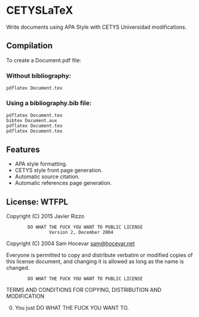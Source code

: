 # CETYSLaTeX

Write documents using APA Style with CETYS Universidad modifications.

## Compilation

To create a Document.pdf file:

### Without bibliography:

    pdflatex Document.tex

### Using a bibliography.bib file:

    pdflatex Document.tex
    bibtex Document.aux
    pdflatex Document.tex
    pdflatex Document.tex 

## Features

* APA style formatting.
* CETYS style front page generation.
* Automatic source citation.
* Automatic references page generation.

## License: WTFPL

Copyright (C) 2015 Javier Rizzo

            DO WHAT THE FUCK YOU WANT TO PUBLIC LICENSE
                    Version 2, December 2004

 Copyright (C) 2004 Sam Hocevar <sam@hocevar.net>

 Everyone is permitted to copy and distribute verbatim or modified
 copies of this license document, and changing it is allowed as long
 as the name is changed.

            DO WHAT THE FUCK YOU WANT TO PUBLIC LICENSE
   TERMS AND CONDITIONS FOR COPYING, DISTRIBUTION AND MODIFICATION

  0. You just DO WHAT THE FUCK YOU WANT TO.
